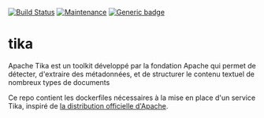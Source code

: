 [![Build Status](https://travis-ci.org/openjusticebe/service_tika.svg?branch=master)](https://travis-ci.org/openjusticebe/service_tika)
[![Maintenance](https://img.shields.io/badge/Maintained%3F-yes-green.svg)](https://GitHub.com/betagouv/andi-matching/graphs/commit-activity)
[![Generic badge](https://img.shields.io/badge/Open-Justice-green.svg)](https://shields.io/)

# tika
Apache Tika est un toolkit développé par la fondation Apache qui permet de détecter, d'extraire des métadonnées, et de structurer le contenu textuel de nombreux types de documents

Ce repo contient les dockerfiles nécessaires à la mise en place d'un service Tika, inspiré de [la distribution officielle d'Apache](https://github.com/apache/tika-docker).
